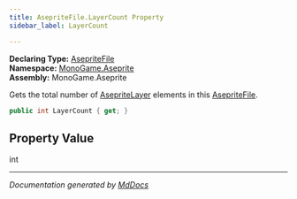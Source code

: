 ```yaml
---
title: AsepriteFile.LayerCount Property
sidebar_label: LayerCount

---
```


**Declaring Type:** [AsepriteFile](../)  
**Namespace:** [MonoGame.Aseprite](../../)  
**Assembly:** MonoGame.Aseprite

Gets the total number of [AsepriteLayer](../../AsepriteTypes/AsepriteLayer/) elements in this [AsepriteFile](../).

```csharp
public int LayerCount { get; }
```

## Property Value

int

___

*Documentation generated by [MdDocs](https://github.com/ap0llo/mddocs)*
